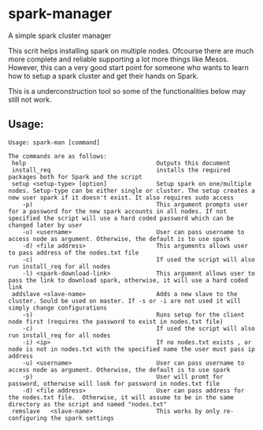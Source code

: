 # spark-manager
A simple spark cluster manager

This scrit helps installing spark on multiple nodes. Ofcourse there are much more complete and reliable supporting a lot more things like Mesos. However, this can a very good start point for someone who wants to learn how to setup a spark cluster and get their hands on Spark. 

This is a underconstruction tool so some of the functionalities below may still not work.


## Usage: 

```
Usage: spark-man [command]

The commands are as follows:
 help                           		  Outputs this document
 install_req							  installs the required packages both for Spark and the script
 setup <setup-type> [option]		      Setup spark on one/multiple nodes. Setup-type can be either single or cluster. The setup creates a new user spark if it doesn't exist. It also requires sudo access
	-p) 								  This argument prompts user for a password for the new spark accounts in all nodes. If not specified the script will use a hard coded password which can be changed later by user
	-u)	<username>						  User can pass username to access node as argument. Otherwise, the default is to use spark	
	-d) <file address>	     			  This arguments allows user to pass address of the nodes.txt file
	-c)									  If used the script will also run install_req for all nodes
	-l)	<spark-download-link>			  This argument allows user to pass the link to download spark, otherwise, it will use a hard coded link					  
 addslave <slave-name>				      Adds a new slave to the cluster. Sould be used on master. If -s or -i are not used it will simply change configurations
	-s)									  Runs setup for the client node first (requires the password to exist in nodes.txt file)
	-c)									  If used the script will also run install_req for all nodes	
	-i)	<ip>							  If no nodes.txt exists , or node is not in nodes.txt with the specified name the user must pass ip address
	-u)	<username>						  User can pass username to access node as argument. Otherwise, the default is to use spark
	-p)									  User will promt for password, otherwise will look for password in nodes.txt file 
	-d) <file address>					  User can pass address for the nodes.txt file.  Otherwise, it will assume to be in the same directory as the script and named "nodes.txt"
 remslave	<slave-name>			      This works by only re-configuring the spark settings
	
					
	
```
